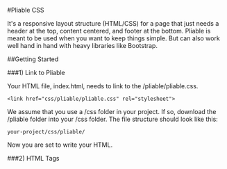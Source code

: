 #Pliable CSS

It's a responsive layout structure (HTML/CSS) for a page that just needs a header at the top, content centered, and footer at the bottom.  Pliable is meant to be used when you want to keep things simple.  But can also work well hand in hand with heavy libraries like Bootstrap.  

##Getting Started

###1) Link to Pliable

Your HTML file, index.html, needs to link to the /pliable/pliable.css.  

```
<link href="css/pliable/pliable.css" rel="stylesheet">
```
We assume that you use a /css folder in your project.  If so, download the /pliable folder into your /css folder.  The file structure should look like this:

```
your-project/css/pliable/
```
Now you are set to write your HTML.

###2) HTML Tags

